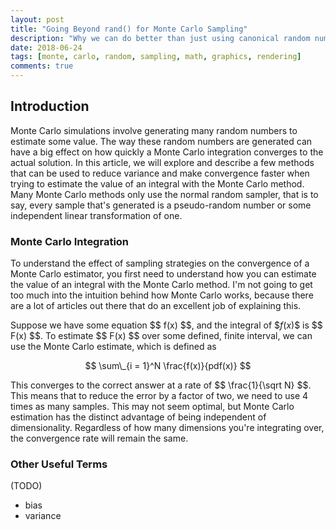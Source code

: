 ```yaml
---
layout: post
title: "Going Beyond rand() for Monte Carlo Sampling"
description: "Why we can do better than just using canonical random numbers for convergence"
date: 2018-06-24
tags: [monte, carlo, random, sampling, math, graphics, rendering]
comments: true
---
```


## Introduction

Monte Carlo simulations involve generating many random numbers to estimate
some value. The way these random numbers are generated can have a big effect
on how quickly a Monte Carlo integration converges to the actual solution.
In this article, we will explore and describe a few methods that can be
used to reduce variance and make convergence faster when trying to estimate
the value of an integral with the Monte Carlo method. Many Monte Carlo methods
only use the normal random sampler, that is to say, every sample that's
generated is a pseudo-random number or some independent linear transformation
of one.

### Monte Carlo Integration

To understand the effect of sampling strategies on the convergence of a Monte
Carlo estimator, you first need to understand how you can estimate the value
of an integral with the Monte Carlo method. I'm not going to get too much
into the intuition behind how Monte Carlo works, because there are a lot of
articles out there that do an excellent job of explaining this.

Suppose we have some equation $$ f(x) \$$, and the integral of $$f(x) \$$ is
$$ F(x) \$$.
To estimate $$ F(x) \$$ over some defined, finite interval, we can use the Monte
Carlo estimate, which is defined as

$$ \sum\_{i = 1}^N \frac{f(x)}{pdf(x)} $$

This converges to the correct answer at a rate of $$ \frac{1}{\sqrt N} \$$.
This means that to reduce the error by a factor of two, we need to use 4
times as many samples. This may not seem optimal, but Monte Carlo estimation
has the distinct advantage of being independent of dimensionality. Regardless
of how many dimensions you're integrating over, the convergence rate will
remain the same.

### Other Useful Terms

(TODO)

- bias
- variance
